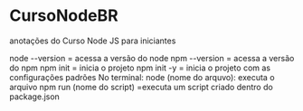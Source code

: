 # CursoNodeBR
anotações do Curso Node JS para iniciantes

node --version = acessa a versão do node 
npm --version = acessa a versão do npm 
npm init = inicia o projeto 
npm init -y = inicia o projeto com as configurações padrões 
No terminal: node (nome do arquvo): executa o arquivo 
npm run (nome do script) =executa um script criado dentro do package.json
